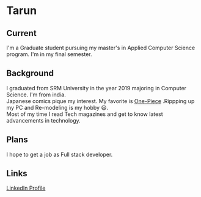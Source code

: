 # Tarun

## Current
I'm a Graduate student pursuing my master's in Applied Computer Science program.
I'm in my final semester.
## Background
I graduated from SRM University in the year 2019 majoring in Computer Science. I'm from india.
<br>
Japanese comics pique my interest. My favorite is [One-Piece](https://www.viz.com/one-piece)
.Rippping up my PC and Re-modeling is my hobby :smiley:.
<br>
Most of my time I read Tech magazines and get to know latest advancements in technology.
## Plans
I hope to get a job as Full stack developer. 
## Links 
[LinkedIn Profile](https://www.linkedin.com/in/tarun-sarpanjeri-a43a8914a/)
